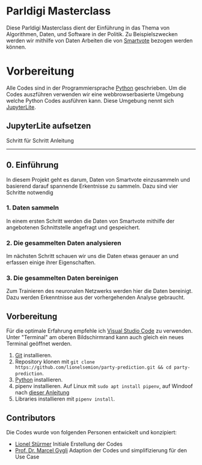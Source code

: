 # Parldigi Masterclass

Diese Parldigi Masterclass dient der Einführung in das Thema von Algorithmen, Daten, und Software in der Politik.
Zu Beispielszwecken werden wir mithilfe von Daten Arbeiten die von [Smartvote](https://www.smartvote.ch) bezogen werden können.


# Vorbereitung
Alle Codes sind in der Programmiersprache [Python](https://www.python.org/) geschrieben.
Um die Codes auszführen verwenden wir eine webbrowserbasierte Umgebung welche Python Codes ausführen kann.
Diese Umgebung nennt sich [JupyterLite](https://jupyter.org/try-jupyter/lab/).

## JupyterLite aufsetzen
Schritt für Schritt Anleitung

---

## 0. Einführung

In diesem Projekt geht es darum, Daten von Smartvote einzusammeln und basierend darauf spannende Erkentnisse zu sammeln. Dazu sind vier Schritte notwendig


### 1. Daten sammeln
In einem ersten Schritt werden die Daten von Smartvote mithilfe der angebotenen Schnittstelle angefragt und gespeichert.

### 2. Die gesammelten Daten analysieren

Im nächsten Schritt schauen wir uns die Daten etwas genauer an und erfassen einige ihrer Eigenschaften.

### 3. Die gesammelten Daten bereinigen

Zum Trainieren des neuronalen Netzwerks werden hier die Daten bereinigt. Dazu werden Erkenntnisse aus der vorhergehenden Analyse gebraucht.


## Vorbereitung

Für die optimale Erfahrung empfehle ich [Visual Studio Code](https://code.visualstudio.com/) zu verwenden. Unter "Terminal" am oberen Bildschirmrand kann auch gleich ein neues Terminal geöffnet werden.

1. [Git](https://git-scm.com/download) installieren.
2. Repository klonen mit `git clone https://github.com/lionelsemion/party-prediction.git && cd party-prediction`.
3. [Python](https://www.python.org/downloads/) installieren.
4. pipenv installieren. Auf Linux mit `sudo apt install pipenv`, auf Windoof nach [dieser Anleitung](https://www.pythontutorial.net/python-basics/install-pipenv-windows/)
5. Libraries installieren mit `pipenv install`.


## Contributors
Die Codes wurde von folgenden Personen entwickelt und konzipiert:

- [Lionel Stürmer](https://github.com/lionelsemion/) Initiale Erstellung der Codes
- [Prof. Dr. Marcel Gygli](https://www.bfh.ch/de/ueber-die-bfh/personen/ywvhtmvrnkn3/) Adaption der Codes und simplifizierung für den Use Case
